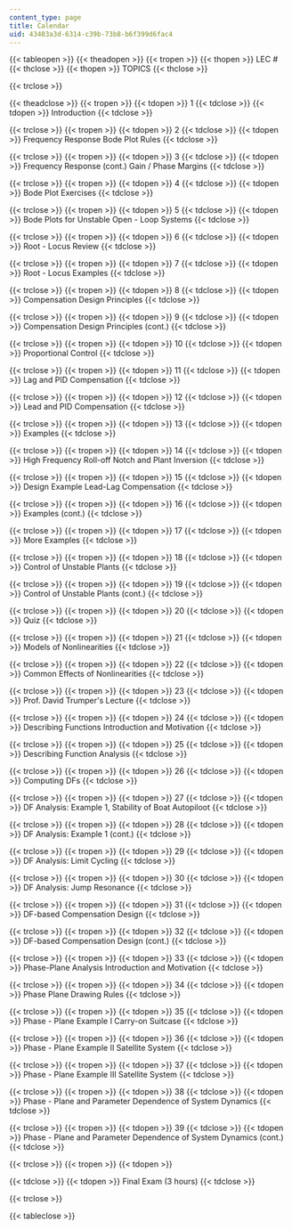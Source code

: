 ```yaml
---
content_type: page
title: Calendar
uid: 43403a3d-6314-c39b-73b8-b6f399d6fac4
---
```


{{< tableopen >}}
{{< theadopen >}}
{{< tropen >}}
{{< thopen >}}
LEC #
{{< thclose >}}
{{< thopen >}}
TOPICS
{{< thclose >}}

{{< trclose >}}

{{< theadclose >}}
{{< tropen >}}
{{< tdopen >}}
1
{{< tdclose >}}
{{< tdopen >}}
Introduction
{{< tdclose >}}

{{< trclose >}}
{{< tropen >}}
{{< tdopen >}}
2
{{< tdclose >}}
{{< tdopen >}}
Frequency Response Bode Plot Rules
{{< tdclose >}}

{{< trclose >}}
{{< tropen >}}
{{< tdopen >}}
3
{{< tdclose >}}
{{< tdopen >}}
Frequency Response (cont.) Gain / Phase Margins
{{< tdclose >}}

{{< trclose >}}
{{< tropen >}}
{{< tdopen >}}
4
{{< tdclose >}}
{{< tdopen >}}
Bode Plot Exercises
{{< tdclose >}}

{{< trclose >}}
{{< tropen >}}
{{< tdopen >}}
5
{{< tdclose >}}
{{< tdopen >}}
Bode Plots for Unstable Open - Loop Systems
{{< tdclose >}}

{{< trclose >}}
{{< tropen >}}
{{< tdopen >}}
6
{{< tdclose >}}
{{< tdopen >}}
Root - Locus Review
{{< tdclose >}}

{{< trclose >}}
{{< tropen >}}
{{< tdopen >}}
7
{{< tdclose >}}
{{< tdopen >}}
Root - Locus Examples
{{< tdclose >}}

{{< trclose >}}
{{< tropen >}}
{{< tdopen >}}
8
{{< tdclose >}}
{{< tdopen >}}
Compensation Design Principles
{{< tdclose >}}

{{< trclose >}}
{{< tropen >}}
{{< tdopen >}}
9
{{< tdclose >}}
{{< tdopen >}}
Compensation Design Principles (cont.)
{{< tdclose >}}

{{< trclose >}}
{{< tropen >}}
{{< tdopen >}}
10
{{< tdclose >}}
{{< tdopen >}}
Proportional Control
{{< tdclose >}}

{{< trclose >}}
{{< tropen >}}
{{< tdopen >}}
11
{{< tdclose >}}
{{< tdopen >}}
Lag and PID Compensation
{{< tdclose >}}

{{< trclose >}}
{{< tropen >}}
{{< tdopen >}}
12
{{< tdclose >}}
{{< tdopen >}}
Lead and PID Compensation
{{< tdclose >}}

{{< trclose >}}
{{< tropen >}}
{{< tdopen >}}
13
{{< tdclose >}}
{{< tdopen >}}
Examples
{{< tdclose >}}

{{< trclose >}}
{{< tropen >}}
{{< tdopen >}}
14
{{< tdclose >}}
{{< tdopen >}}
High Frequency Roll-off Notch and Plant Inversion
{{< tdclose >}}

{{< trclose >}}
{{< tropen >}}
{{< tdopen >}}
15
{{< tdclose >}}
{{< tdopen >}}
Design Example Lead-Lag Compensation
{{< tdclose >}}

{{< trclose >}}
{{< tropen >}}
{{< tdopen >}}
16
{{< tdclose >}}
{{< tdopen >}}
Examples (cont.)
{{< tdclose >}}

{{< trclose >}}
{{< tropen >}}
{{< tdopen >}}
17
{{< tdclose >}}
{{< tdopen >}}
More Examples
{{< tdclose >}}

{{< trclose >}}
{{< tropen >}}
{{< tdopen >}}
18
{{< tdclose >}}
{{< tdopen >}}
Control of Unstable Plants
{{< tdclose >}}

{{< trclose >}}
{{< tropen >}}
{{< tdopen >}}
19
{{< tdclose >}}
{{< tdopen >}}
Control of Unstable Plants (cont.)
{{< tdclose >}}

{{< trclose >}}
{{< tropen >}}
{{< tdopen >}}
20
{{< tdclose >}}
{{< tdopen >}}
Quiz
{{< tdclose >}}

{{< trclose >}}
{{< tropen >}}
{{< tdopen >}}
21
{{< tdclose >}}
{{< tdopen >}}
Models of Nonlinearities
{{< tdclose >}}

{{< trclose >}}
{{< tropen >}}
{{< tdopen >}}
22
{{< tdclose >}}
{{< tdopen >}}
Common Effects of Nonlinearities
{{< tdclose >}}

{{< trclose >}}
{{< tropen >}}
{{< tdopen >}}
23
{{< tdclose >}}
{{< tdopen >}}
Prof. David Trumper's Lecture
{{< tdclose >}}

{{< trclose >}}
{{< tropen >}}
{{< tdopen >}}
24
{{< tdclose >}}
{{< tdopen >}}
Describing Functions Introduction and Motivation
{{< tdclose >}}

{{< trclose >}}
{{< tropen >}}
{{< tdopen >}}
25
{{< tdclose >}}
{{< tdopen >}}
Describing Function Analysis
{{< tdclose >}}

{{< trclose >}}
{{< tropen >}}
{{< tdopen >}}
26
{{< tdclose >}}
{{< tdopen >}}
Computing DFs
{{< tdclose >}}

{{< trclose >}}
{{< tropen >}}
{{< tdopen >}}
27
{{< tdclose >}}
{{< tdopen >}}
DF Analysis: Example 1, Stability of Boat Autopiloot
{{< tdclose >}}

{{< trclose >}}
{{< tropen >}}
{{< tdopen >}}
28
{{< tdclose >}}
{{< tdopen >}}
DF Analysis: Example 1 (cont.)
{{< tdclose >}}

{{< trclose >}}
{{< tropen >}}
{{< tdopen >}}
29
{{< tdclose >}}
{{< tdopen >}}
DF Analysis: Limit Cycling
{{< tdclose >}}

{{< trclose >}}
{{< tropen >}}
{{< tdopen >}}
30
{{< tdclose >}}
{{< tdopen >}}
DF Analysis: Jump Resonance
{{< tdclose >}}

{{< trclose >}}
{{< tropen >}}
{{< tdopen >}}
31
{{< tdclose >}}
{{< tdopen >}}
DF-based Compensation Design
{{< tdclose >}}

{{< trclose >}}
{{< tropen >}}
{{< tdopen >}}
32
{{< tdclose >}}
{{< tdopen >}}
DF-based Compensation Design (cont.)
{{< tdclose >}}

{{< trclose >}}
{{< tropen >}}
{{< tdopen >}}
33
{{< tdclose >}}
{{< tdopen >}}
Phase-Plane Analysis Introduction and Motivation
{{< tdclose >}}

{{< trclose >}}
{{< tropen >}}
{{< tdopen >}}
34
{{< tdclose >}}
{{< tdopen >}}
Phase Plane Drawing Rules
{{< tdclose >}}

{{< trclose >}}
{{< tropen >}}
{{< tdopen >}}
35
{{< tdclose >}}
{{< tdopen >}}
Phase - Plane Example I Carry-on Suitcase
{{< tdclose >}}

{{< trclose >}}
{{< tropen >}}
{{< tdopen >}}
36
{{< tdclose >}}
{{< tdopen >}}
Phase - Plane Example II Satellite System
{{< tdclose >}}

{{< trclose >}}
{{< tropen >}}
{{< tdopen >}}
37
{{< tdclose >}}
{{< tdopen >}}
Phase - Plane Example III Satellite System
{{< tdclose >}}

{{< trclose >}}
{{< tropen >}}
{{< tdopen >}}
38
{{< tdclose >}}
{{< tdopen >}}
Phase - Plane and Parameter Dependence of System Dynamics
{{< tdclose >}}

{{< trclose >}}
{{< tropen >}}
{{< tdopen >}}
39
{{< tdclose >}}
{{< tdopen >}}
Phase - Plane and Parameter Dependence of System Dynamics (cont.)
{{< tdclose >}}

{{< trclose >}}
{{< tropen >}}
{{< tdopen >}}

{{< tdclose >}}
{{< tdopen >}}
Final Exam (3 hours)
{{< tdclose >}}

{{< trclose >}}

{{< tableclose >}}